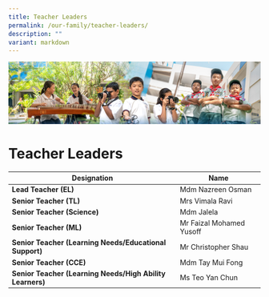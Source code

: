 ```yaml
---
title: Teacher Leaders
permalink: /our-family/teacher-leaders/
description: ""
variant: markdown
---
```

![](/images/AboutUs.jpg)

Teacher Leaders
===============

| Designation        |   Name   |
|---------------------------|-------------------|
| **Lead Teacher (EL)**        | Mdm Nazreen Osman |
| **Senior Teacher (TL)**      | Mrs Vimala Ravi   |
| **Senior Teacher (Science)** | Mdm Jalela        |
| **Senior Teacher (ML)**      | Mr Faizal Mohamed Yusoff    |
| **Senior Teacher (Learning Needs/Educational Support)**      | Mr Christopher Shau   |
| **Senior Teacher (CCE)** | Mdm Tay Mui Fong        |
| **Senior Teacher (Learning Needs/High Ability Learners)**      | Ms Teo Yan Chun    |